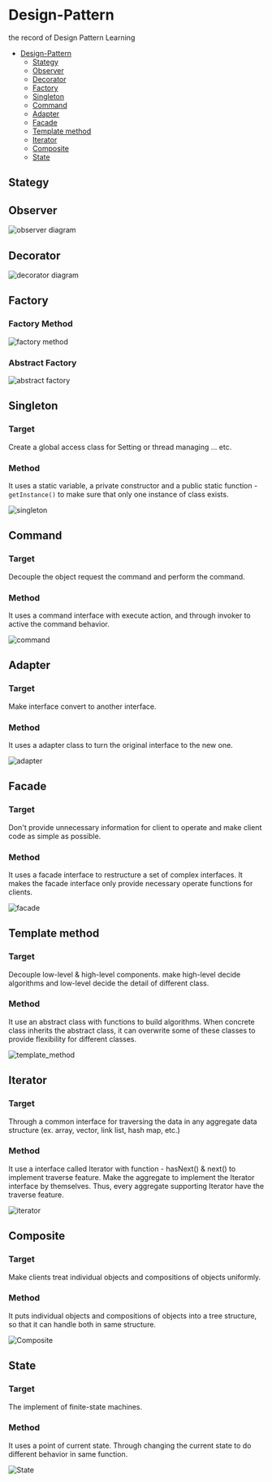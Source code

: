 # Design-Pattern
the record of Design Pattern Learning
- [Design-Pattern](#design-pattern)
  - [Stategy](#stategy)
  - [Observer](#observer)
  - [Decorator](#decorator)
  - [Factory](#factory)
  - [Singleton](#singleton)
  - [Command](#command)
  - [Adapter](#adapter)
  - [Facade](#facade)
  - [Template method](#template-method)
  - [Iterator](#iterator)
  - [Composite](#composite)
  - [State](#state)

## Stategy

## Observer

![observer diagram](img/observer_diagram.png)

## Decorator

![decorator diagram](img/decorator_diagram.png)

## Factory

### Factory Method

![factory method](img/factory_method.png)

### Abstract Factory

![abstract factory](img/abstract_factory.png)

## Singleton

### Target

Create a global access class for Setting or thread managing ... etc.

### Method
It uses a static variable, a private constructor and a public static function - `getInstance()` to make sure that only one instance of class exists.

![singleton](img/singleton_diagram.png)

## Command

### Target

Decouple the object request the command and perform the command.

### Method

It uses a command interface with execute action, and through invoker to active the command behavior. 

![command](img/command_diagram.png)

## Adapter

### Target

Make interface convert to another interface.

### Method

It uses a adapter class to turn the original interface to the new one.

![adapter](img/adapter_diagram.png)

## Facade

### Target

Don't provide unnecessary information for client to operate and make client code as simple as possible.

### Method

It uses a facade interface to restructure a set of complex interfaces. It makes the facade interface only provide necessary operate functions for clients.

![facade](img/facade_diagram.png)

## Template method

### Target

Decouple low-level & high-level components. make high-level decide algorithms and low-level decide the detail of different class.

### Method

It use an abstract class with functions to build algorithms. When concrete class inherits the abstract class, it can overwrite some of these classes to provide flexibility for different classes.

![template_method](img/template_method.png)

## Iterator

### Target

Through a common interface for traversing the data in any aggregate data structure (ex. array, vector, link list, hash map, etc.)

### Method

It use a interface called Iterator with function - hasNext() & next() to implement traverse feature. Make the aggregate to implement the Iterator interface by themselves. Thus, every aggregate supporting Iterator have the traverse feature.

![iterator](img/iterator_diagram.png)

## Composite

### Target
Make clients treat individual objects and compositions of objects uniformly.

### Method
It puts individual objects and compositions of objects into a tree structure, so that it can handle both in same structure.

![Composite](img/composite_diagram.png)

## State

### Target
The implement of finite-state machines.

### Method
It uses a point of current state. Through changing the current state to do different behavior in same function. 

![State](img/state_diagram.png)
